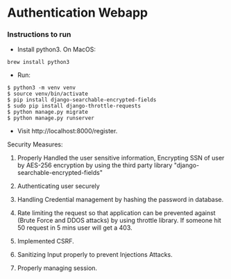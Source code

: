 # Authentication Webapp

### Instructions to run

- Install python3. On MacOS:
```
brew install python3
```
- Run:
```
$ python3 -m venv venv
$ source venv/bin/activate
$ pip install django-searchable-encrypted-fields
$ sudo pip install django-throttle-requests
$ python manage.py migrate
$ python manage.py runserver
```

- Visit http://localhost:8000/register.

Security Measures:
1. Properly Handled the user sensitive information, Encrypting SSN of user by AES-256 encryption by using the third party library "django-searchable-encrypted-fields"

2. Authenticating user securely
3. Handling Credential management by hashing the password in database.
4. Rate limiting the request so that application can be prevented against (Brute Force and DDOS attacks) by using throttle library. If someone hit 50 request in 5 mins user will get a 403.
5. Implemented CSRF.
6. Sanitizing Input properly to prevent Injections Attacks.
7. Properly managing session.
